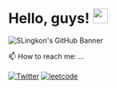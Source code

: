 # Hello, guys! <img src="https://raw.githubusercontent.com/MartinHeinz/MartinHeinz/master/wave.gif" width="30px">

![SLingkon's GitHub Banner](./assets/bannerIMG1.png)

📫 How to reach me: ...<br><br>
<a href='https://twitter.com/SLingkon_' target="_blank"><img alt='Twitter' src='https://img.shields.io/badge/Twitter-100000?style=for-the-badge&logo=Twitter&logoColor=white&labelColor=02BCFF&color=black'/></a>
<a href='https://github.com/shivamkapasia0' target="_blank"><img alt='leetcode' src='https://img.shields.io/badge/leetcode-100000?style=for-the-badge&logo=leetcode&logoColor=white&labelColor=F44545&color=black'/></a>

<!--
**SLingkon/SLingkon** is a ✨ _special_ ✨ repository because its `README.md` (this file) appears on your GitHub profile.

Here are some ideas to get you started:

-   🔭 I’m currently working on ...
-   🌱 I’m currently learning ...
-   👯 I’m looking to collaborate on ...
-   🤔 I’m looking for help with ...
-   💬 Ask me about ...
-   📫 How to reach me: ...
-   😄 Pronouns: ...
-   ⚡ Fun fact: ...
    -->
